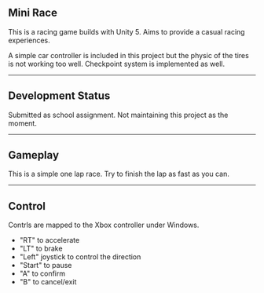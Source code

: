 ## Mini Race

This is a racing game builds with Unity 5. Aims to provide a casual racing experiences.

A simple car controller is included in this project but the physic of the tires is not working too well. Checkpoint system is implemented as well.

---

## Development Status

Submitted as school assignment. Not maintaining this project as the moment.

---

## Gameplay

This is a simple one lap race. Try to finish the lap as fast as you can.

---

## Control

Contrls are mapped to the Xbox controller under Windows.

- "RT" to accelerate
- "LT" to brake
- "Left" joystick to control the direction
- "Start" to pause
- "A" to confirm
- "B" to cancel/exit
